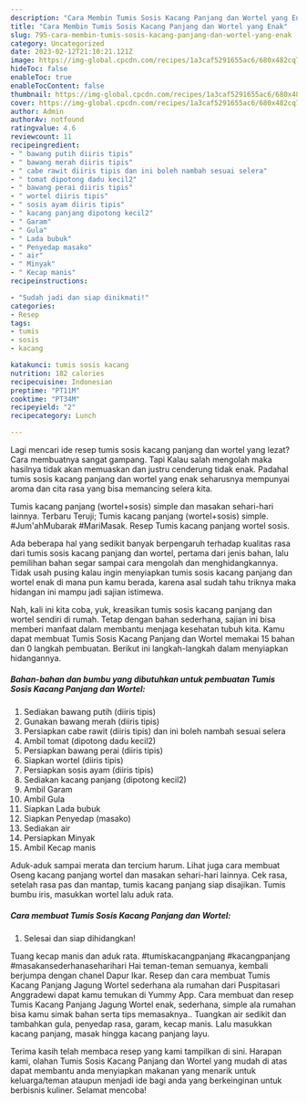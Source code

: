 ```yaml
---
description: "Cara Membin Tumis Sosis Kacang Panjang dan Wortel yang Enak"
title: "Cara Membin Tumis Sosis Kacang Panjang dan Wortel yang Enak"
slug: 795-cara-membin-tumis-sosis-kacang-panjang-dan-wortel-yang-enak
category: Uncategorized
date: 2023-02-12T21:10:21.121Z
image: https://img-global.cpcdn.com/recipes/1a3caf5291655ac6/680x482cq70/tumis-sosis-kacang-panjang-dan-wortel-foto-resep-utama.jpg
hideToc: false
enableToc: true
enableTocContent: false
thumbnail: https://img-global.cpcdn.com/recipes/1a3caf5291655ac6/680x482cq70/tumis-sosis-kacang-panjang-dan-wortel-foto-resep-utama.jpg
cover: https://img-global.cpcdn.com/recipes/1a3caf5291655ac6/680x482cq70/tumis-sosis-kacang-panjang-dan-wortel-foto-resep-utama.jpg
author: Admin
authorAv: notfound
ratingvalue: 4.6
reviewcount: 11
recipeingredient:
- " bawang putih diiris tipis"
- " bawang merah diiris tipis"
- " cabe rawit diiris tipis dan ini boleh nambah sesuai selera"
- " tomat dipotong dadu kecil2"
- " bawang perai diiris tipis"
- " wortel diiris tipis"
- " sosis ayam diiris tipis"
- " kacang panjang dipotong kecil2"
- " Garam"
- " Gula"
- " Lada bubuk"
- " Penyedap masako"
- " air"
- " Minyak"
- " Kecap manis"
recipeinstructions:

- "Sudah jadi dan siap dinikmati!"
categories:
- Resep
tags:
- tumis
- sosis
- kacang

katakunci: tumis sosis kacang 
nutrition: 182 calories
recipecuisine: Indonesian
preptime: "PT11M"
cooktime: "PT34M"
recipeyield: "2"
recipecategory: Lunch

---
```



Lagi mencari ide resep tumis sosis kacang panjang dan wortel yang lezat? Cara membuatnya sangat gampang. Tapi Kalau salah mengolah maka hasilnya tidak akan memuaskan dan justru cenderung tidak enak. Padahal tumis sosis kacang panjang dan wortel yang enak seharusnya mempunyai aroma dan cita rasa yang bisa memancing selera kita.


Tumis kacang panjang (wortel+sosis) simple dan masakan sehari-hari lainnya. Terbaru Teruji; Tumis kacang panjang (wortel+sosis) simple. #Jum&#39;ahMubarak #MariMasak. Resep Tumis kacang panjang wortel sosis.

Ada beberapa hal yang sedikit banyak berpengaruh terhadap kualitas rasa dari tumis sosis kacang panjang dan wortel, pertama dari jenis bahan, lalu pemilihan bahan segar sampai cara mengolah dan menghidangkannya. Tidak usah pusing kalau ingin menyiapkan tumis sosis kacang panjang dan wortel enak di mana pun kamu berada, karena asal sudah tahu triknya maka hidangan ini mampu jadi sajian istimewa.


Nah, kali ini kita coba, yuk, kreasikan tumis sosis kacang panjang dan wortel sendiri di rumah. Tetap dengan bahan sederhana, sajian ini bisa memberi manfaat dalam membantu menjaga kesehatan tubuh kita. Kamu dapat membuat Tumis Sosis Kacang Panjang dan Wortel memakai 15 bahan dan 0 langkah pembuatan. Berikut ini langkah-langkah dalam menyiapkan hidangannya.

<!--inarticleads1-->

##### Bahan-bahan dan bumbu yang dibutuhkan untuk pembuatan Tumis Sosis Kacang Panjang dan Wortel:

1. Sediakan  bawang putih (diiris tipis)
1. Gunakan  bawang merah (diiris tipis)
1. Persiapkan  cabe rawit (diiris tipis) dan ini boleh nambah sesuai selera
1. Ambil  tomat (dipotong dadu kecil2)
1. Persiapkan  bawang perai (diiris tipis)
1. Siapkan  wortel (diiris tipis)
1. Persiapkan  sosis ayam (diiris tipis)
1. Sediakan  kacang panjang (dipotong kecil2)
1. Ambil  Garam
1. Ambil  Gula
1. Siapkan  Lada bubuk
1. Siapkan  Penyedap (masako)
1. Sediakan  air
1. Persiapkan  Minyak
1. Ambil  Kecap manis


Aduk-aduk sampai merata dan tercium harum. Lihat juga cara membuat Oseng kacang panjang wortel dan masakan sehari-hari lainnya. Cek rasa, setelah rasa pas dan mantap, tumis kacang panjang siap disajikan. Tumis bumbu iris, masukkan wortel lalu aduk rata. 

<!--inarticleads2-->

##### Cara membuat Tumis Sosis Kacang Panjang dan Wortel:


1. Selesai dan siap dihidangkan!

Tuang kecap manis dan aduk rata. #tumiskacangpanjang #kacangpanjang #masakansederhanaseharihari Hai teman-teman semuanya, kembali berjumpa dengan chanel Dapur Ikar. Resep dan cara membuat Tumis Kacang Panjang Jagung Wortel sederhana ala rumahan dari Puspitasari Anggradewi dapat kamu temukan di Yummy App. Cara membuat dan resep Tumis Kacang Panjang Jagung Wortel enak, sederhana, simple ala rumahan bisa kamu simak bahan serta tips memasaknya.. Tuangkan air sedikit dan tambahkan gula, penyedap rasa, garam, kecap manis. Lalu masukkan kacang panjang, masak hingga kacang panjang layu. 

Terima kasih telah membaca resep yang kami tampilkan di sini. Harapan kami, olahan Tumis Sosis Kacang Panjang dan Wortel yang mudah di atas dapat membantu anda menyiapkan makanan yang menarik untuk keluarga/teman ataupun menjadi ide bagi anda yang berkeinginan untuk berbisnis kuliner. Selamat mencoba!

